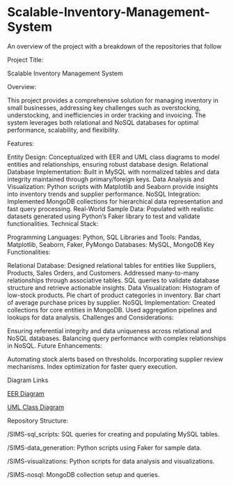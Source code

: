# Scalable-Inventory-Management-System
An overview of the project with a breakdown of the repositories that follow

Project Title:

Scalable Inventory Management System

Overview:

This project provides a comprehensive solution for managing inventory in small businesses, addressing key challenges such as overstocking, understocking, and inefficiencies in order tracking and invoicing. The system leverages both relational and NoSQL databases for optimal performance, scalability, and flexibility.

Features:

Entity Design: Conceptualized with EER and UML class diagrams to model entities and relationships, ensuring robust database design.
Relational Database Implementation: Built in MySQL with normalized tables and data integrity maintained through primary/foreign keys.
Data Analysis and Visualization: Python scripts with Matplotlib and Seaborn provide insights into inventory trends and supplier performance.
NoSQL Integration: Implemented MongoDB collections for hierarchical data representation and fast query processing.
Real-World Sample Data: Populated with realistic datasets generated using Python’s Faker library to test and validate functionalities.
Technical Stack:

Programming Languages: Python, SQL
Libraries and Tools: Pandas, Matplotlib, Seaborn, Faker, PyMongo
Databases: MySQL, MongoDB
Key Functionalities:

Relational Database:
Designed relational tables for entities like Suppliers, Products, Sales Orders, and Customers.
Addressed many-to-many relationships through associative tables.
SQL queries to validate database structure and retrieve actionable insights.
Data Visualization:
Histogram of low-stock products.
Pie chart of product categories in inventory.
Bar chart of average purchase prices by supplier.
NoSQL Implementation:
Created collections for core entities in MongoDB.
Used aggregation pipelines and lookups for data analysis.
Challenges and Considerations:

Ensuring referential integrity and data uniqueness across relational and NoSQL databases.
Balancing query performance with complex relationships in NoSQL.
Future Enhancements:

Automating stock alerts based on thresholds.
Incorporating supplier review mechanisms.
Index optimization for faster query execution.

Diagram Links


[EER Diagram](https://drive.google.com/file/d/14V0hYe_WkELJt8NoJ3BoR70lky1WEs6m/view?usp=sharing)

[UML Class Diagram](https://drive.google.com/file/d/1Ywtvez0WN6AF_KvXJBlyTlepOMPY1DO-/view?usp=sharing)

Repository Structure:

/SIMS-sql_scripts: SQL queries for creating and populating MySQL tables.

/SIMS-data_generation: Python scripts using Faker for sample data.

/SIMS-visualizations: Python scripts for data analysis and visualizations.

/SIMS-nosql: MongoDB collection setup and queries.
